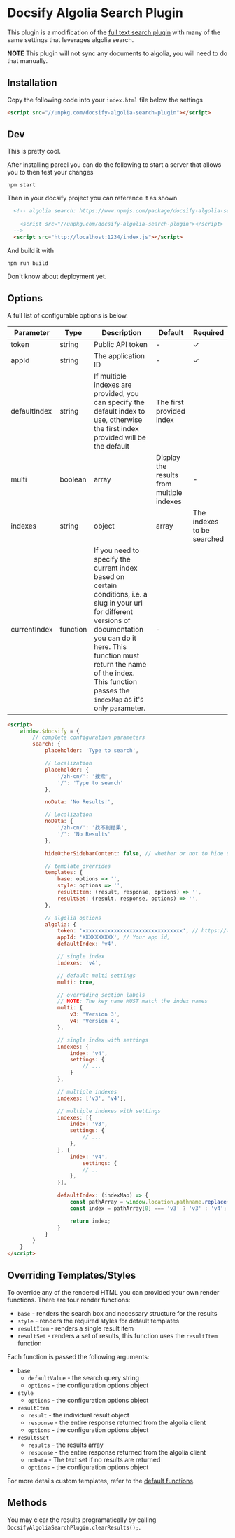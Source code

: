# Docsify Algolia Search Plugin

This plugin is a modification of the [full text search plugin](https://docsify.js.org/#/plugins?id=full-text-search) with many of the same settings that leverages algolia search.

**NOTE** This plugin will not sync any documents to algolia, you will need to do that manually.

## Installation

Copy the following code into your `index.html` file below the settings

```html
<script src="//unpkg.com/docsify-algolia-search-plugin"></script>
```

## Dev

This is pretty cool.

After installing parcel you can do the following to start a server that allows you to then test your changes

```
npm start
```

Then in your docsify project you can reference it as shown

```html
  <!-- algolia search: https://www.npmjs.com/package/docsify-algolia-search-plugin
  
    <script src="//unpkg.com/docsify-algolia-search-plugin"></script>
  -->  
  <script src="http://localhost:1234/index.js"></script>
```

And build it with
```
npm run build
```

Don't know about deployment yet.


## Options

A full list of configurable options is below.

| Parameter    | Type                | Description                                                                                                                                                                                                                                                               | Default                                  | Required |
|--------------|---------------------|---------------------------------------------------------------------------------------------------------------------------------------------------------------------------------------------------------------------------------------------------------------------------|------------------------------------------|----------|
| token        | string              | Public API token                                                                                                                                                                                                                                                          | -                                        | ✓        |
| appId        | string              | The application ID                                                                                                                                                                                                                                                        | -                                        | ✓        |
| defaultIndex | string              |  If multiple indexes are provided, you can specify the default index to use, otherwise the first index provided will be the default                                                                                                                                       | The first provided index                 |          |
| multi        | boolean|array       | Display the results from multiple indexes                                                                                                                                                                                                                                 | -                                        |          |
| indexes      | string|object|array | The indexes to be searched                                                                                                                                                                                                                                                | A list of indexes with optional settings | ✓        |
| currentIndex | function            |  If you need to specify the current index based on certain conditions, i.e. a slug in your url for different versions of documentation you can do it here.  This function must return the name of the index.  This function passes the `indexMap` as it's only parameter. |  -                                       |          |

```html
<script>
    window.$docsify = {
        // complete configuration parameters
        search: {
            placeholder: 'Type to search',

            // Localization
            placeholder: {
                '/zh-cn/': '搜索',
                '/': 'Type to search'
            },

            noData: 'No Results!',

            // Localization
            noData: {
                '/zh-cn/': '找不到结果',
                '/': 'No Results'
            },

            hideOtherSidebarContent: false, // whether or not to hide other sidebar content

            // template overrides
            templates: {
                base: options => '',
                style: options => '',
                resultItem: (result, response, options) => '',
                resultSet: (result, response, options) => '',
            },

            // algolia options
            algolia: {
                token: 'xxxxxxxxxxxxxxxxxxxxxxxxxxxxxxxx', // https://www.algolia.com/doc/guides/security/api-keys/
                appId: 'XXXXXXXXXX', // Your app id,
                defaultIndex: 'v4',

                // single index
                indexes: 'v4',

                // default multi settings
                multi: true,

                // overriding section labels
                // NOTE: The key name MUST match the index names
                multi: {
                    v3: 'Version 3',
                    v4: 'Version 4',
                },

                // single index with settings
                indexes: {
                    index: 'v4',
                    settings: {
                        // ...
                    }
                },

                // multiple indexes
                indexes: ['v3', 'v4'],

                // multiple indexes with settings
                indexes: [{
                    index: 'v3',
                    settings: {
                        // ...
                    },
                }, {
                    index: 'v4',
                        settings: {
                        // ..
                    },
                }],

                defaultIndex: (indexMap) => {
                    const pathArray = window.location.pathname.replace(/^\//, '').split('/');
                    const index = pathArray[0] === 'v3' ? 'v3' : 'v4';

                    return index;
                }
            }
        }
    }
</script>
```

## Overriding Templates/Styles

To override any of the rendered HTML you can provided your own render functions.  There are four render functions:
- `base` - renders the search box and necessary structure for the results
- `style` - renders the required styles for default templates
- `resultItem` - renders a single result item
- `resultSet` - renders a set of results, this function uses the `resultItem` function

Each function is passed the following arguments:

- `base`
  - `defaultValue` - the search query string
  - `options` - the configuration options object
- `style`
  - `options` - the configuration options object
- `resultItem`
  - `result` - the individual result object
  - `response` - the entire response returned from the algolia client
  - `options` - the configuration options object
- `resultsSet`
  - `results` - the results array
  - `response` - the entire response returned from the algolia client
  - `noData` - The text set if no results are returned
  - `options` - the configuration options object

For more details custom templates, refer to the [default functions](src/render.js).


## Methods

You may clear the results programatically by calling `DocsifyAlgoliaSearchPlugin.clearResults();`.